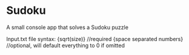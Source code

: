 # Sudoku
A small console app that solves a Sudoku puzzle 

Input.txt file syntax:
{sqrt(size)} //required
{space separated numbers} //optional, will default everything to 0 if omitted